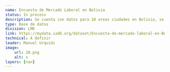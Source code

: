 ```yaml
---
name: Encuesta de Mercado Laboral en Bolivia
status: In process
description: Se cuenta con datos para 10 areas ciudades en Bolivia, se espera presentar la data por ciudad.
type: Base de datos
division: LMK
link: https://mydata.iadb.org/dataset/Encuesta-de-mercado-laboral-en-Bolivia-Oferta-2022/6azy-ze6j/about_data
technical: A definir
leader: Manuel Urquidi
image: 
    url: 20.png
    alt: x
layers: [nan]
---
```

    